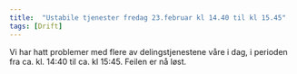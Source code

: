 ```yaml
---
title:  "Ustabile tjenester fredag 23.februar kl 14.40 til kl 15.45"
tags: [Drift]
---
```

 
Vi har hatt problemer med flere av delingstjenestene våre i dag, i perioden fra ca. kl. 14:40 til ca. kl 15:45. Feilen er nå løst.
